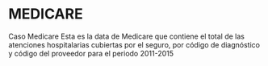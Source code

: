 # MEDICARE
Caso Medicare
Esta es la data de Medicare que contiene el total de las atenciones hospitalarias cubiertas por el seguro, por código de diagnóstico y código del proveedor para el periodo 2011-2015
